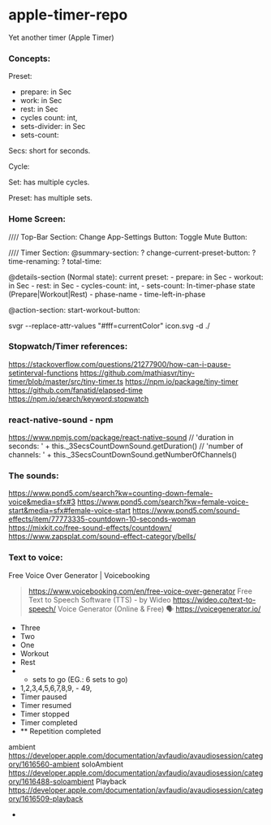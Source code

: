# apple-timer-repo
Yet another timer (Apple Timer)

### Concepts:
Preset:
- prepare: in Sec
- work: in Sec
- rest: in Sec
- cycles count: int,
- sets-divider: in Sec
- sets-count:

Secs: short for seconds.

Cycle:

Set: has multiple cycles.

Preset: has multiple sets.

### Home Screen:

//// Top-Bar Section:
Change App-Settings Button:
Toggle Mute Button:

//// Timer Section:
@summary-section:
? change-current-preset-button:
? time-renaming:
? total-time:

@details-section (Normal state):
current preset:
    - prepare: in Sec
    - workout: in Sec
    - rest: in Sec
    - cycles-count: int,
    - sets-count:
In-timer-phase state (Prepare|Workout|Rest)
    - phase-name
    - time-left-in-phase 
    
@action-section:
start-workout-button:


svgr --replace-attr-values "#fff=currentColor" icon.svg -d ./

### Stopwatch/Timer references:
https://stackoverflow.com/questions/21277900/how-can-i-pause-setinterval-functions
https://github.com/mathiasvr/tiny-timer/blob/master/src/tiny-timer.ts
https://npm.io/package/tiny-timer
https://github.com/fanatid/elapsed-time
https://npm.io/search/keyword:stopwatch

### react-native-sound - npm
https://www.npmjs.com/package/react-native-sound
// 'duration in seconds: ' + this._3SecsCountDownSound.getDuration()
// 'number of channels: ' + this._3SecsCountDownSound.getNumberOfChannels()

### The sounds:
https://www.pond5.com/search?kw=counting-down-female-voice&media=sfx#3
https://www.pond5.com/search?kw=female-voice-start&media=sfx#female-voice-start
https://www.pond5.com/sound-effects/item/77773335-countdown-10-seconds-woman
https://mixkit.co/free-sound-effects/countdown/
https://www.zapsplat.com/sound-effect-category/bells/

### Text to voice:
Free Voice Over Generator | Voicebooking
> https://www.voicebooking.com/en/free-voice-over-generator
Free Text to Speech Software (TTS) - by Wideo
> https://wideo.co/text-to-speech/
Voice Generator (Online & Free) 🗣️
> https://voicegenerator.io/

- Three
- Two
- One
- Workout
- Rest
- * sets to go (EG.: 6 sets to go)
- 1,2,3,4,5,6,7,8,9, - 49,
- Timer paused
- Timer resumed
- Timer stopped
- Timer completed
- ** Repetition completed



ambient
https://developer.apple.com/documentation/avfaudio/avaudiosession/category/1616560-ambient
soloAmbient
https://developer.apple.com/documentation/avfaudio/avaudiosession/category/1616488-soloambient
Playback
https://developer.apple.com/documentation/avfaudio/avaudiosession/category/1616509-playback

+
